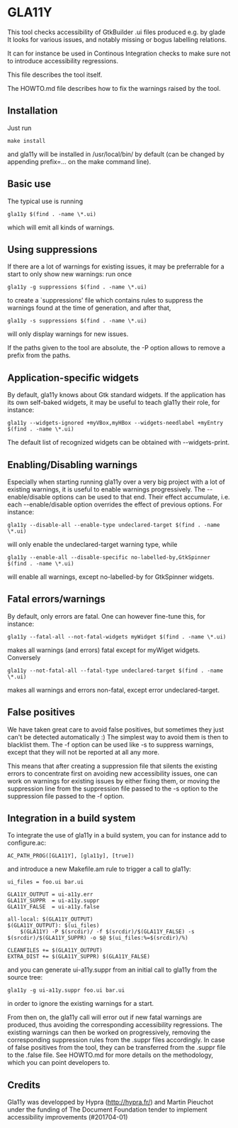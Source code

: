 GLA11Y
======

This tool checks accessibility of GtkBuilder .ui files produced e.g. by glade
It looks for various issues, and notably missing or bogus labelling
relations.

It can for instance be used in Continous Integration checks to make sure not to
introduce accessibility regressions.


This file describes the tool itself.

The HOWTO.md file describes how to fix the warnings raised by the tool.


Installation
------------

Just run

	make install

and gla11y will be installed in /usr/local/bin/ by default (can be changed by
appending prefix=... on the make command line).


Basic use
---------

The typical use is running

	gla11y $(find . -name \*.ui)

which will emit all kinds of warnings.


Using suppressions
------------------

If there are a lot of warnings for existing issues, it may be preferrable for a
start to only show new warnings: run once

	gla11y -g suppressions $(find . -name \*.ui)

to create a `suppressions' file which contains rules to suppress the warnings
found at the time of generation, and after that,

	gla11y -s suppressions $(find . -name \*.ui)

will only display warnings for new issues.

If the paths given to the tool are absolute, the -P option allows to remove a
prefix from the paths.


Application-specific widgets
----------------------------

By default, gla11y knows about Gtk standard widgets.  If the application has
its own self-baked widgets, it may be useful to teach gla11y their role, for
instance:

	gla11y --widgets-ignored +myVBox,myHBox --widgets-needlabel +myEntry $(find . -name \*.ui)

The default list of recognized widgets can be obtained with --widgets-print.


Enabling/Disabling warnings
---------------------------

Especially when starting running gla11y over a very big project with a lot
of existing warnings, it is useful to enable warnings progressively. The
--enable/disable options can be used to that end. Their effect accumulate, i.e.
each --enable/disable option overrides the effect of previous options. For
instance:

	gla11y --disable-all --enable-type undeclared-target $(find . -name \*.ui)

will only enable the undeclared-target warning type, while

	gla11y --enable-all --disable-specific no-labelled-by,GtkSpinner $(find . -name \*.ui)

will enable all warnings, except no-labelled-by for GtkSpinner widgets.


Fatal errors/warnings
---------------------

By default, only errors are fatal.  One can however fine-tune this, for instance:

	gla11y --fatal-all --not-fatal-widgets myWidget $(find . -name \*.ui)

makes all warnings (and errors) fatal except for myWiget widgets.  Conversely

	gla11y --not-fatal-all --fatal-type undeclared-target $(find . -name \*.ui)

makes all warnings and errors non-fatal, except error undeclared-target.


False positives
---------------

We have taken great care to avoid false positives, but sometimes they just can't
be detected automatically :) The simplest way to avoid them is then to blacklist
them. The -f option can be used like -s to suppress warnings, except that they
will not be reported at all any more.

This means that after creating a suppression file that silents the existing
errors to concentrate first on avoiding new accessibility issues, one can work
on warnings for existing issues by either fixing them, or moving the suppression
line from the suppression file passed to the -s option to the suppression file
passed to the -f option.


Integration in a build system
-----------------------------

To integrate the use of gla11y in a build system, you can for instance add to
configure.ac:

	AC_PATH_PROG([GLA11Y], [gla11y], [true])

and introduce a new Makefile.am rule to trigger a call to gla11y:

	ui_files = foo.ui bar.ui

	GLA11Y_OUTPUT = ui-a11y.err
	GLA11Y_SUPPR  = ui-a11y.suppr
	GLA11Y_FALSE  = ui-a11y.false

	all-local: $(GLA11Y_OUTPUT)
	$(GLA11Y_OUTPUT): $(ui_files)
		$(GLA11Y) -P $(srcdir)/ -f $(srcdir)/$(GLA11Y_FALSE) -s $(srcdir)/$(GLA11Y_SUPPR) -o $@ $(ui_files:%=$(srcdir)/%)

	CLEANFILES += $(GLA11Y_OUTPUT)
	EXTRA_DIST += $(GLA11Y_SUPPR) $(GLA11Y_FALSE)

and you can generate ui-a11y.suppr from an initial call to gla11y from the
source tree:

	gla11y -g ui-a11y.suppr foo.ui bar.ui

in order to ignore the existing warnings for a start.


From then on, the gla11y call will error out if new fatal warnings are produced,
thus avoiding the corresponding accessibility regressions.  The existing
warnings can then be worked on progressively, removing the corresponding
suppression rules from the .suppr files accordingly.  In case of false positives
from the tool, they can be transferred from the .suppr file to the .false file.
See HOWTO.md for more details on the methodology, which you can point developers
to.


Credits
-------

Gla11y was developped by Hypra (http://hypra.fr/) and Martin Pieuchot under
the funding of The Document Foundation tender to implement accessibility
improvements (#201704-01)
